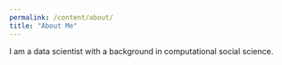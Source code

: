 ```yaml
---
permalink: /content/about/
title: "About Me"
---
```


I am a data scientist with a background in computational social science.